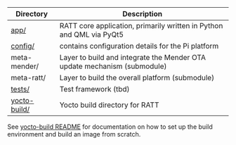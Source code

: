 | Directory | Description |
| --------- | ----------- |
| [app/](app/)         |RATT core application, primarily written in Python and QML via PyQt5 |
| [config/](config/)      |contains configuration details for the Pi platform |
| meta-mender/ |Layer to build and integrate the Mender OTA update mechanism (submodule) |
| meta-ratt/   |Layer to build the overall platform (submodule) |
| [tests/](tests/)       |Test framework (tbd) |
| [yocto-build/](yocto-build/) |Yocto build directory for RATT |
 
See [yocto-build README](yocto-build/README.md) for documentation on how to set up the build environment and build an image from scratch.
